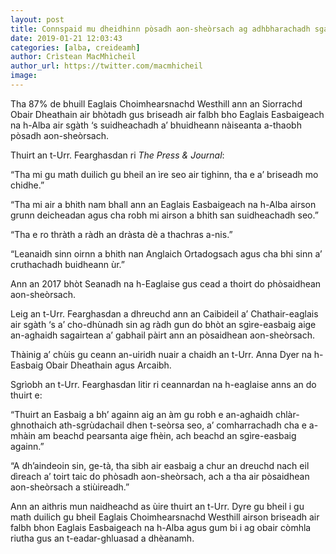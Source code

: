 ```yaml
---
layout: post
title: Connspaid mu dheidhinn pòsadh aon-sheòrsach ag adhbharachadh sgaradh ann an Eaglais Easbaigeach na h-Alba
date: 2019-01-21 12:03:43
categories: [alba, creideamh]
author: Crìstean MacMhìcheil
author_url: https://twitter.com/macmhicheil
image: 
---
```


Tha 87% de bhuill Eaglais Choimhearsnachd Westhill ann an Siorrachd Obair Dheathain air bhòtadh gus briseadh air falbh bho Eaglais Easbaigeach na h-Alba air sgàth ‘s suidheachadh a’ bhuidheann nàiseanta a-thaobh pòsadh aon-sheòrsach.

<!--more-->

Thuirt an t-Urr. Fearghasdan ri <em>The Press &amp; Journal</em>:

“Tha mi gu math duilich gu bheil an ìre seo air tighinn, tha e a’ briseadh mo chidhe.”

“Tha mi air a bhith nam bhall ann an Eaglais Easbaigeach na h-Alba airson grunn deicheadan agus cha robh mi airson a bhith san suidheachadh seo.”

“Tha e ro thràth a ràdh an dràsta dè a thachras a-nis.”

“Leanaidh sinn oirnn a bhith nan Anglaich Ortadogsach agus cha bhi sinn a’ cruthachadh buidheann ùr.”

Ann an 2017 bhòt Seanadh na h-Eaglaise gus cead a thoirt do phòsaidhean aon-sheòrsach.

Leig an t-Urr. Fearghasdan a dhreuchd ann an Caibideil a’ Chathair-eaglais air sgàth ‘s a’ cho-dhùnadh sin ag ràdh gun do bhòt an sgìre-easbaig aige an-aghaidh sagairtean a’ gabhail pàirt ann an pòsaidhean aon-sheòrsach.

Thàinig a’ chùis gu ceann an-uiridh nuair a chaidh an t-Urr. Anna Dyer na h-Easbaig Obair Dheathain agus Arcaibh.

Sgrìobh an t-Urr. Fearghasdan litir ri ceannardan na h-eaglaise anns an do thuirt e:

“Thuirt an Easbaig a bh’ againn aig an àm gu robh e an-aghaidh chlàr-ghnothaich ath-sgrùdachail dhen t-seòrsa seo, a’ comharrachadh cha e a-mhàin am beachd pearsanta aige fhèin, ach beachd an sgìre-easbaig againn.”

“A dh’aindeoin sin, ge-tà, tha sibh air easbaig a chur an dreuchd nach eil dìreach a’ toirt taic do phòsadh aon-sheòrsach, ach a tha air pòsaidhean aon-sheòrsach a stiùireadh.”

Ann an aithris mun naidheachd as ùire thuirt an t-Urr. Dyre gu bheil i gu math duilich gu bheil Eaglais Choimhearsnachd Westhill airson briseadh air falbh bhon Eaglais Easbaigeach na h-Alba agus gum bi i ag obair còmhla riutha gus an t-eadar-ghluasad a dhèanamh.
